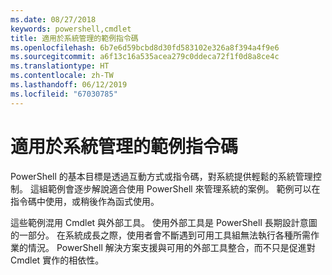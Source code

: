 ```yaml
---
ms.date: 08/27/2018
keywords: powershell,cmdlet
title: 適用於系統管理的範例指令碼
ms.openlocfilehash: 6b7e6d59bcbd8d30fd583102e326a8f394a4f9e6
ms.sourcegitcommit: a6f13c16a535acea279c0ddeca72f1f0d8a8ce4c
ms.translationtype: HT
ms.contentlocale: zh-TW
ms.lasthandoff: 06/12/2019
ms.locfileid: "67030785"
---
```

# <a name="sample-scripts-for-system-administration"></a>適用於系統管理的範例指令碼

PowerShell 的基本目標是透過互動方式或指令碼，對系統提供輕鬆的系統管理控制。 這組範例會逐步解說適合使用 PowerShell 來管理系統的案例。 範例可以在指令碼中使用，或稍後作為函式使用。

這些範例混用 Cmdlet 與外部工具。 使用外部工具是 PowerShell 長期設計意圖的一部分。 在系統成長之際，使用者會不斷遇到可用工具組無法執行各種所需作業的情況。 PowerShell 解決方案支援與可用的外部工具整合，而不只是促進對 Cmdlet 實作的相依性。
